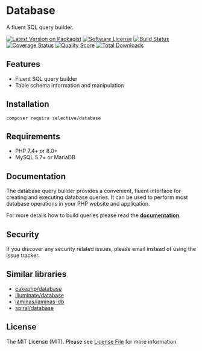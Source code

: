 # Database

A fluent SQL query builder.

[![Latest Version on Packagist](https://img.shields.io/github/release/selective-php/database.svg?style=flat-square)](https://packagist.org/packages/selective/database)
[![Software License](https://img.shields.io/badge/license-MIT-brightgreen.svg?style=flat-square)](LICENSE)
[![Build Status](https://github.com/selective-php/database/workflows/build/badge.svg)](https://github.com/selective-php/database/actions)
[![Coverage Status](https://img.shields.io/scrutinizer/coverage/g/selective-php/database.svg?style=flat-square)](https://scrutinizer-ci.com/g/selective-php/database/code-structure)
[![Quality Score](https://img.shields.io/scrutinizer/quality/g/selective-php/database.svg?style=flat-square)](https://scrutinizer-ci.com/g/selective-php/database/?branch=master)
[![Total Downloads](https://img.shields.io/packagist/dt/selective/database.svg?style=flat-square)](https://packagist.org/packages/selective/database/stats)

## Features

* Fluent SQL query builder
* Table schema information and manipulation

## Installation

```
composer require selective/database
```

## Requirements

* PHP 7.4+ or 8.0+
* MySQL 5.7+ or MariaDB

## Documentation

The database query builder provides a convenient, fluent interface for creating and executing database queries. It can be used to perform most database operations in your PHP website and application.

For more details how to build queries please read the **[documentation](https://selective-php.github.io/database/)**.

## Security

If you discover any security related issues, please email instead of using the issue tracker.

## Similar libraries

* [cakephp/database](https://github.com/cakephp/database)
* [illuminate/database](https://github.com/illuminate/database)
* [laminas/laminas-db](https://github.com/laminas/laminas-db)
* [spiral/database](https://github.com/spiral/database)

## License

The MIT License (MIT). Please see [License File](LICENSE) for more information.
